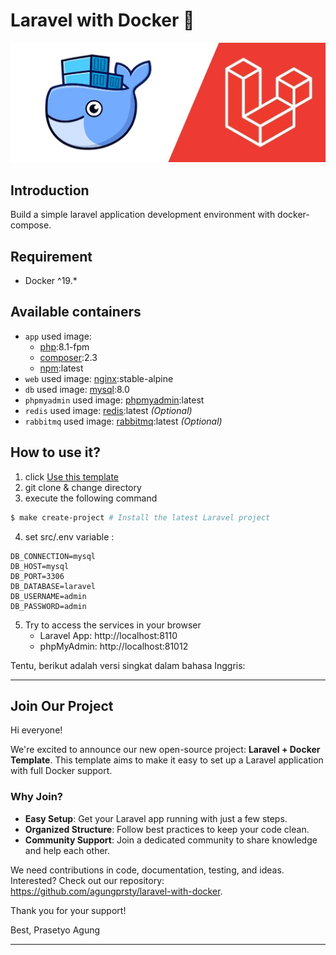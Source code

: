 # Laravel with Docker 🐳

<p align="center">
    <img src="./docker/images/laravel+docker.jpeg" alt="docker+laravel">
</p>

## Introduction

Build a simple laravel application development environment with docker-compose.


## Requirement
- Docker ^19.*

## Available containers
- ``app`` used image:
  - [php](https://hub.docker.com/_/php):8.1-fpm
  - [composer](https://hub.docker.com/_/composer):2.3
  - [npm](https://deb.nodesource.com/setup_lts.x):latest
- ``web`` used image: [nginx](https://hub.docker.com/_/nginx):stable-alpine
- ``db`` used image: [mysql](https://hub.docker.com/_/mysql):8.0
- ``phpmyadmin`` used image: [phpmyadmin](https://hub.docker.com/_/phpmyadmin):latest
- ``redis`` used image: [redis](https://hub.docker.com/_/redis):latest *(Optional)*
- ``rabbitmq`` used image: [rabbitmq](https://hub.docker.com/_/rabbitmq):latest *(Optional)*

## How to use it?

1. click [Use this template](https://github.com/agungprsty/laravel-with-docker/generate)
2. git clone & change directory
3. execute the following command

```bash
$ make create-project # Install the latest Laravel project
```
4. set src/.env variable :
```
DB_CONNECTION=mysql
DB_HOST=mysql
DB_PORT=3306
DB_DATABASE=laravel
DB_USERNAME=admin
DB_PASSWORD=admin
```
5. Try to access the services in your browser
   - Laravel App: http://localhost:8110
   - phpMyAdmin: http://localhost:81012


Tentu, berikut adalah versi singkat dalam bahasa Inggris:

---

## Join Our Project

Hi everyone!

We're excited to announce our new open-source project: **Laravel + Docker Template**. This template aims to make it easy to set up a Laravel application with full Docker support.

### Why Join?
- **Easy Setup**: Get your Laravel app running with just a few steps.
- **Organized Structure**: Follow best practices to keep your code clean.
- **Community Support**: Join a dedicated community to share knowledge and help each other.

We need contributions in code, documentation, testing, and ideas. Interested? Check out our repository: https://github.com/agungprsty/laravel-with-docker.

Thank you for your support!

Best,
Prasetyo Agung

---
